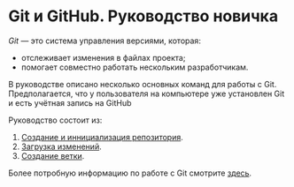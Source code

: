 # Git и GitHub. Руководство новичка
*Git* — это система управления версиями, которая:
+ отслеживает изменения в файлах проекта;
+ помогает совместно работать нескольким разработчикам.

В руководстве описано несколько основных команд для работы с Git.
Предполагается, что у пользователя на компьютере уже установлен Git и есть учётная запись на GitHub

Руководство состоит из:
1. [Создание и иннициализация репозитория](Repositories.md).
2. [Загрузка изменений](UpChanges.md).
3. [Создание ветки](CreateBranch.md).

Более потробную информацию по работе с Git смотрите [здесь](https://docs.github.com/ru).